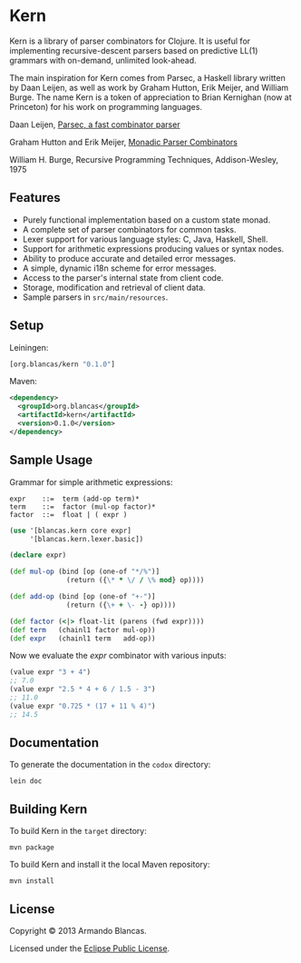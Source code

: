 # Kern

Kern is a library of parser combinators for Clojure. It is useful for 
implementing recursive-descent parsers based on predictive LL(1) grammars 
with on-demand, unlimited look-ahead.

The main inspiration for Kern comes from Parsec, a Haskell library written 
by Daan Leijen, as well as work by Graham Hutton, Erik Meijer, and William Burge.
The name Kern is a token of appreciation to Brian Kernighan (now at Princeton) 
for his work on programming languages.

Daan Leijen,
[Parsec, a fast combinator parser](http://legacy.cs.uu.nl/daan/download/parsec/parsec.pdf)

Graham Hutton and Erik Meijer,
[Monadic Parser Combinators](http://eprints.nottingham.ac.uk/237/1/monparsing.pdf)

William H. Burge,
Recursive Programming Techniques, Addison-Wesley, 1975

## Features

* Purely functional implementation based on a custom state monad.
* A complete set of parser combinators for common tasks.
* Lexer support for various language styles: C, Java, Haskell, Shell.
* Support for arithmetic expressions producing values or syntax nodes.
* Ability to produce accurate and detailed error messages.
* A simple, dynamic i18n scheme for error messages.
* Access to the parser's internal state from client code.
* Storage, modification and retrieval of client data.
* Sample parsers in `src/main/resources`.

## Setup

Leiningen:

```clojure
[org.blancas/kern "0.1.0"]
```

Maven:

```xml
<dependency>
  <groupId>org.blancas</groupId>
  <artifactId>kern</artifactId>
  <version>0.1.0</version>
</dependency>
```

## Sample Usage

Grammar for simple arithmetic expressions:

    expr    ::=  term (add-op term)*
    term    ::=  factor (mul-op factor)*
    factor  ::=  float | ( expr )

```clojure
(use '[blancas.kern core expr]
     '[blancas.kern.lexer.basic])

(declare expr)

(def mul-op (bind [op (one-of "*/%")] 
              (return ({\* * \/ / \% mod} op))))

(def add-op (bind [op (one-of "+-")] 
              (return ({\+ + \- -} op))))

(def factor (<|> float-lit (parens (fwd expr))))
(def term   (chainl1 factor mul-op))
(def expr   (chainl1 term   add-op))
```

Now we evaluate the *expr* combinator with various inputs:

```clojure
(value expr "3 + 4")
;; 7.0
(value expr "2.5 * 4 + 6 / 1.5 - 3")
;; 11.0
(value expr "0.725 * (17 + 11 % 4)")
;; 14.5
```

## Documentation

To generate the documentation in the `codox` directory:

    lein doc

## Building Kern

To build Kern in the `target` directory:

    mvn package

To build Kern and install it the local Maven repository:

    mvn install

## License

Copyright © 2013 Armando Blancas.

Licensed under the [Eclipse Public License](http://www.eclipse.org/legal/epl-v10.html).
